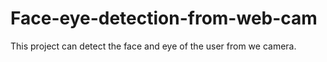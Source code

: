 # Face-eye-detection-from-web-cam
This project can detect the face and eye of the user from we camera.
